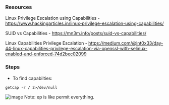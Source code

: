 ### Resources
Linux Privilege Escalation using Capabilities - https://www.hackingarticles.in/linux-privilege-escalation-using-capabilities/

SUID vs Capabilities - https://mn3m.info/posts/suid-vs-capabilities/

Linux Capabilities Privilege Escalation - https://medium.com/@int0x33/day-44-linux-capabilities-privilege-escalation-via-openssl-with-selinux-enabled-and-enforced-74d2bec02099

### Steps
- To find capabilties:
```
getcap -r / 2>/dev/null
```
![image](https://user-images.githubusercontent.com/64409788/208077399-8a62aad1-e318-41f7-b52f-0041df8a7179.png)
Note: ep is like permit everything.
